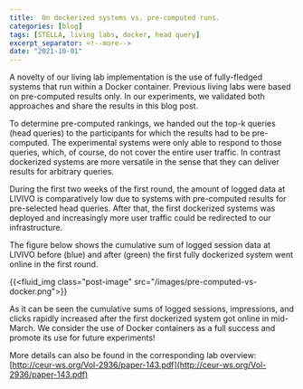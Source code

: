 ```yaml
---
title:  On dockerized systems vs. pre-computed runs.
categories: [blog]
tags: [STELLA, living labs, docker, head query]
excerpt_separator: <!--more-->
date: "2021-10-01"
---
```

<p>
A novelty of our living lab implementation is the use of fully-fledged systems that run within a Docker container. Previous living labs were based on pre-computed results only. In our experiments, we validated both approaches and share the results in this blog post. 

<!--more-->

To determine pre-computed rankings, we handed out the top-k queries (head queries) to the participants for which the results had to be pre-computed. The experimental systems were only able to respond to those queries, which, of course, do not cover the entire user traffic. In contrast dockerized systems are more versatile in the sense that they can deliver results for arbitrary queries.

During the first two weeks of the first round, the amount of logged data at LIVIVO is comparatively low due to systems with pre-computed results for pre-selected head queries. After that, the first dockerized systems was deployed and increasingly more user traffic could be redirected to our infrastructure. 

The figure below shows the cumulative sum of logged session data at LIVIVO before (blue) and after (green) the first
fully dockerized system went online in the first round.

{{<fluid_img class="post-image" src="/images/pre-computed-vs-docker.png">}}

As it can be seen the cumulative sums of logged sessions, impressions, and clicks rapidly increased after the first dockerized system got online in mid-March. We consider the use of Docker containers as a full success and promote its use for future experiments!

More details can also be found in the corresponding lab overview: [http://ceur-ws.org/Vol-2936/paper-143.pdf](http://ceur-ws.org/Vol-2936/paper-143.pdf)
</p>